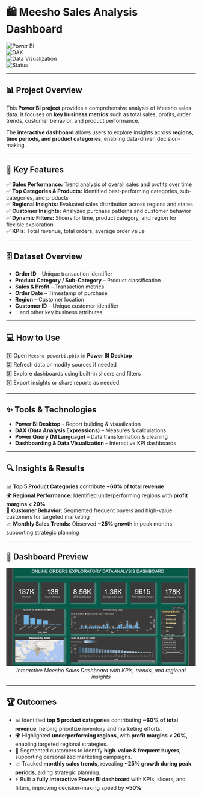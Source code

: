 # 🛍️ Meesho Sales Analysis Dashboard  

![Power BI](https://img.shields.io/badge/PowerBI-F2C811?style=for-the-badge&logo=powerbi&logoColor=black)  
![DAX](https://img.shields.io/badge/DAX-0078D4?style=for-the-badge)  
![Data Visualization](https://img.shields.io/badge/Data-Visualization-orange?style=for-the-badge)  
![Status](https://img.shields.io/badge/Status-Completed-success?style=for-the-badge)  

---

## 📊 Project Overview  
This **Power BI project** provides a comprehensive analysis of Meesho sales data. It focuses on **key business metrics** such as total sales, profits, order trends, customer behavior, and product performance.  

The **interactive dashboard** allows users to explore insights across **regions, time periods, and product categories**, enabling data-driven decision-making.  

---

## 🚀 Key Features  

✅ **Sales Performance:** Trend analysis of overall sales and profits over time  
✅ **Top Categories & Products:** Identified best-performing categories, sub-categories, and products  
✅ **Regional Insights:** Evaluated sales distribution across regions and states  
✅ **Customer Insights:** Analyzed purchase patterns and customer behavior  
✅ **Dynamic Filters:** Slicers for time, product category, and region for flexible exploration  
✅ **KPIs:** Total revenue, total orders, average order value  

---

## 🗄️ Dataset Overview  

- **Order ID** – Unique transaction identifier  
- **Product Category / Sub-Category** – Product classification  
- **Sales & Profit** – Transaction metrics  
- **Order Date** – Timestamp of purchase  
- **Region** – Customer location  
- **Customer ID** – Unique customer identifier  
- ...and other key business attributes  

---

## 💻 How to Use  

1️⃣ Open `Meesho powerbi.pbix` in **Power BI Desktop**  
2️⃣ Refresh data or modify sources if needed  
3️⃣ Explore dashboards using built-in slicers and filters  
4️⃣ Export insights or share reports as needed  

---

## ✨ Tools & Technologies  

- **Power BI Desktop** – Report building & visualization  
- **DAX (Data Analysis Expressions)** – Measures & calculations  
- **Power Query (M Language)** – Data transformation & cleaning  
- **Dashboarding & Data Visualization** – Interactive KPI dashboards  

---

## 🔍 Insights & Results  

📊 **Top 5 Product Categories** contribute **~60% of total revenue**  
🌍 **Regional Performance:** Identified underperforming regions with **profit margins < 20%**  
👥 **Customer Behavior:** Segmented frequent buyers and high-value customers for targeted marketing  
📈 **Monthly Sales Trends:** Observed **~25% growth** in peak months supporting strategic planning  

---

## 📸 Dashboard Preview  

<p align="center">
  <img src="https://github.com/Dhowfiq/Meesho_EDA-BI/blob/main/meesho%20bi.png" width="800"/>
  <br>
  <i>Interactive Meesho Sales Dashboard with KPIs, trends, and regional insights</i>
</p>  

---
## 🏆 Outcomes  

- 📊 Identified **top 5 product categories** contributing **~60% of total revenue**, helping prioritize inventory and marketing efforts.  
- 🌍 Highlighted **underperforming regions**, with **profit margins < 20%**, enabling targeted regional strategies.  
- 👥 Segmented customers to identify **high-value & frequent buyers**, supporting personalized marketing campaigns.  
- 📈 Tracked **monthly sales trends**, revealing **~25% growth during peak periods**, aiding strategic planning.  
- ⚡ Built a **fully interactive Power BI dashboard** with KPIs, slicers, and filters, improving decision-making speed by **~50%**.  



